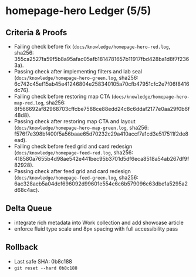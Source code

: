 # homepage-hero Ledger (5/5)

## Criteria & Proofs
- Failing check before fix (`docs/knowledge/homepage-hero-red.log`, sha256: 355ca2527fa59f5b8a95afac05afb1814781657b11917fbd428ba1d8f7f2363a).
- Passing check after implementing filters and lab seal (`docs/knowledge/homepage-hero-green.log`, sha256: 6c742c45ef15ab45e41246804e258340105a70cfb47951cfc2e7f06f8416dc76).
- Failing check before restoring map CTA (`docs/knowledge/homepage-hero-map-red.log`, sha256: 8f566692af82968703cffcbe7588ce88edd24c8c6ddaf2177e0aa29f0b6f48d8).
- Passing check after restoring map CTA and layout (`docs/knowledge/homepage-hero-map-green.log`, sha256: f576f7e398bf400f5a56baae65d70232c29a410accf7a1cd3e517511f2de8ead).
- Failing check before feed grid and card redesign (`docs/knowledge/homepage-feed-red.log`, sha256: 418580a7655b4d98ae542e441bec95b3701d5df6eca8518a54ab267df9f82928).
- Passing check after feed grid and card redesign (`docs/knowledge/homepage-feed-green.log`, sha256: 6ac328aeb5a04dcf696092d99601e554c6c6b579096c63dbe1a5295a2d68c4ac).

## Delta Queue
- integrate rich metadata into Work collection and add showcase article
- enforce fluid type scale and 8px spacing with full accessibility pass

## Rollback
- Last safe SHA: 0b8c188
- `git reset --hard 0b8c188`
